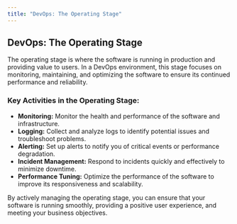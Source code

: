 ```yaml
---
title: "DevOps: The Operating Stage"
---
```


## DevOps: The Operating Stage

The operating stage is where the software is running in production and providing value to users. In a DevOps environment, this stage focuses on monitoring, maintaining, and optimizing the software to ensure its continued performance and reliability.

### Key Activities in the Operating Stage:

*   **Monitoring:** Monitor the health and performance of the software and infrastructure.
*   **Logging:** Collect and analyze logs to identify potential issues and troubleshoot problems.
*   **Alerting:** Set up alerts to notify you of critical events or performance degradation.
*   **Incident Management:** Respond to incidents quickly and effectively to minimize downtime.
*   **Performance Tuning:** Optimize the performance of the software to improve its responsiveness and scalability.

By actively managing the operating stage, you can ensure that your software is running smoothly, providing a positive user experience, and meeting your business objectives.

